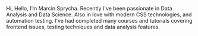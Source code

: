 Hi, Hello,  I’m Marcin Sprycha.
Recently I've been passionate in Data Analysis and Data Science.
Also in love with modern CSS technologies, and automation testing.
I've had completed many courses and tutorials covering frontend issues, testing techniques and data analysis features.




